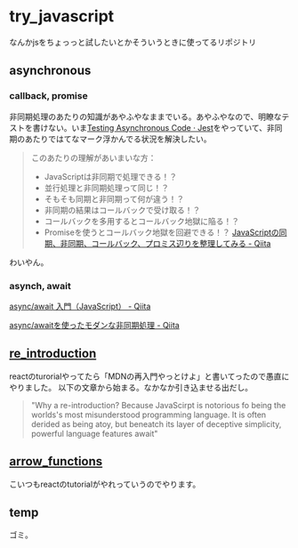 # try_javascript

なんかjsをちょっっと試したいとかそういうときに使ってるリポジトリ

## asynchronous

### callback, promise

非同期処理のあたりの知識があやふやなままでいる。あやふやなので、明瞭なテストを書けない。いま[Testing Asynchronous Code · Jest](https://jestjs.io/docs/en/asynchronous)をやっていて、非同期のあたりではてなマーク浮かんでる状況を解決したい。

> このあたりの理解があいまいな方：
> - JavaScriptは非同期で処理できる！？
> - 並行処理と非同期処理って同じ！？
> - そもそも同期と非同期って何が違う！？
> - 非同期の結果はコールバックで受け取る！？
> - コールバックを多用するとコールバック地獄に陥る！？
> - Promiseを使うとコールバック地獄を回避できる！？
> [JavaScriptの同期、非同期、コールバック、プロミス辺りを整理してみる - Qiita](https://qiita.com/YoshikiNakamura/items/732ded26c85a7f771a27)

わいやん。

### asynch, await

[async/await 入門（JavaScript） - Qiita](https://qiita.com/soarflat/items/1a9613e023200bbebcb3)

[async/awaitを使ったモダンな非同期処理 - Qiita](https://qiita.com/rana_kualu/items/f3dfcb8e7ef0cc9955d6)

## [re_introduction](https://developer.mozilla.org/en-US/docs/Web/JavaScript/A_re-introduction_to_JavaScript)

reactのturorialやってたら「MDNの再入門やっとけよ」と書いてったので愚直にやりました。
以下の文章から始まる。なかなか引き込ませる出だし。
 >"Why a re-introduction? Because JavaScirpt is notorious fo being the worlds's most misunderstood programming language. It is often derided as being atoy, but beneatch its layer of deceptive simplicity, powerful language features await"

## [arrow_functions](https://developer.mozilla.org/en-US/docs/Web/JavaScript/Reference/Functions/Arrow_functions)

こいつもreactのtutorialがやれっていうのでやります。

## temp

ゴミ。
